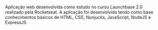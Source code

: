 Aplicação web desenvolvida como estudo no curso Launchbase 2.0 realizado pela Rocketseat. A aplicação foi desenvolvida tendo como base conhecimentos básicos de HTML, CSS, Nunjucks, JavaScript, NodeJS e ExpressJS